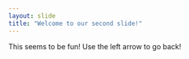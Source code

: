 ```yaml
---
layout: slide
title: "Welcome to our second slide!"
---
```

This seems to be fun!
Use the left arrow to go back!

